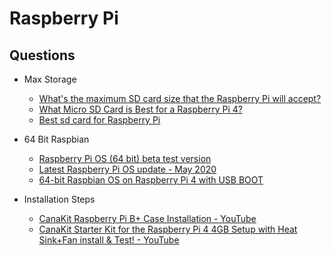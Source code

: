 # Raspberry Pi

## Questions


* Max Storage

  * [What's the maximum SD card size that the Raspberry Pi will accept?](https://raspberrypi.stackexchange.com/questions/36/whats-the-maximum-sd-card-size-that-the-raspberry-pi-will-accept-do-larger-car/50152#50152)
  * [What Micro SD Card is Best for a Raspberry Pi 4?](https://maker.pro/raspberry-pi/tutorial/what-micro-sd-card-is-best-for-a-raspberry-pi-4)
  * [Best sd card for Raspberry Pi](https://kalitut.com/sd-card-for-raspberry-pi/)

* 64 Bit Raspbian

  * [Raspberry Pi OS (64 bit) beta test version](https://www.raspberrypi.org/forums/viewtopic.php?t=275370)
  * [Latest Raspberry Pi OS update - May 2020](https://www.raspberrypi.org/blog/latest-raspberry-pi-os-update-may-2020/)
  * [64-bit Raspbian OS on Raspberry Pi 4 with USB BOOT](https://webtechie.be/post/2020-09-29-64bit-raspbianos-on-raspberrypi4-with-usbboot/)

* Installation Steps

  * [CanaKit Raspberry Pi B+ Case Installation - YouTube](https://www.youtube.com/watch?v=1VyE5-gv6jA)
  * [CanaKit Starter Kit for the Raspberry Pi 4 4GB Setup with Heat Sink+Fan install & Test! - YouTube](https://www.youtube.com/watch?v=7rcNjgVgc-I)
